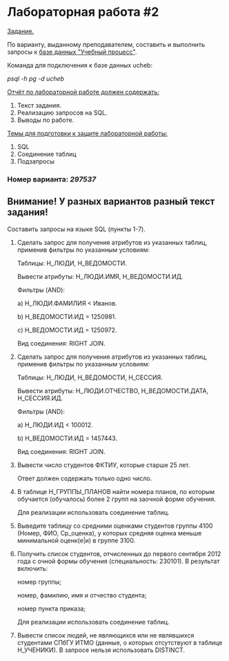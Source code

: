 # Лабораторная работа #2
<ins>Задание.</ins>

По варианту, выданному преподавателем, составить и выполнить запросы к [базе данных "Учебный процесс"](https://github.com/VeraKasianenko/ITMO/tree/main/2_term_Software_engineering/Database/lab2/БД_Учебный_Процесс.pdf).

Команда для подключения к базе данных ucheb:

_psql -h pg -d ucheb_

<ins>Отчёт по лабораторной работе должен содержать:</ins>
1. Текст задания.
2. Реализацию запросов на SQL.
3. Выводы по работе.

<ins>Темы для подготовки к защите лабораторной работы:</ins>
1. SQL
2. Соединение таблиц
3. Подзапросы

### Номер варианта: _297537_
## Внимание! У разных вариантов разный текст задания!
Составить запросы на языке SQL (пункты 1-7).
1. Сделать запрос для получения атрибутов из указанных таблиц, применив фильтры по указанным условиям:
    
    Таблицы: Н_ЛЮДИ, Н_ВЕДОМОСТИ.
    
    Вывести атрибуты: Н_ЛЮДИ.ИМЯ, Н_ВЕДОМОСТИ.ИД.

    Фильтры (AND):

    a) Н_ЛЮДИ.ФАМИЛИЯ < Иванов.

    b) Н_ВЕДОМОСТИ.ИД = 1250981.

    c) Н_ВЕДОМОСТИ.ИД = 1250972.

    Вид соединения: RIGHT JOIN.

2. Сделать запрос для получения атрибутов из указанных таблиц, применив фильтры по указанным условиям:

    Таблицы: Н_ЛЮДИ, Н_ВЕДОМОСТИ, Н_СЕССИЯ.

    Вывести атрибуты: Н_ЛЮДИ.ОТЧЕСТВО, Н_ВЕДОМОСТИ.ДАТА, Н_СЕССИЯ.ИД.

    Фильтры (AND):

    a) Н_ЛЮДИ.ИД < 100012.

    b) Н_ВЕДОМОСТИ.ИД = 1457443.

    Вид соединения: RIGHT JOIN.

3. Вывести число студентов ФКТИУ, которые старше 25 лет.

    Ответ должен содержать только одно число.

4. В таблице Н_ГРУППЫ_ПЛАНОВ найти номера планов, по которым обучается (обучалось) более 2 групп на заочной форме обучения.

    Для реализации использовать соединение таблиц.

5. Выведите таблицу со средними оценками студентов группы 4100 (Номер, ФИО, Ср_оценка), у которых средняя оценка меньше минимальной оценк(е|и) в группе 3100. 

6. Получить список студентов, отчисленных до первого сентября 2012 года с очной формы обучения (специальность: 230101). В результат включить:

    номер группы;

    номер, фамилию, имя и отчество студента;

    номер пункта приказа;

    Для реализации использовать соединение таблиц.

7. Вывести список людей, не являющихся или не являвшихся студентами СПбГУ ИТМО (данные, о которых отсутствуют в таблице Н_УЧЕНИКИ). В запросе нельзя использовать DISTINCT.